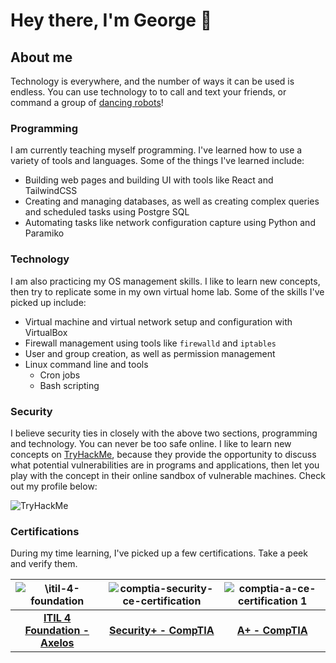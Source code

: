 # Hey there, I'm George 👋

## About me
Technology is everywhere, and the number of ways it can be used is endless. You can use technology to to call and text your friends, or command a group of [dancing robots](https://www.youtube.com/watch?v=7atZfX85nd4 "Boston Dynamics - \"Spot's On It\"")!

### Programming
I am currently teaching myself programming. I've learned how to use a variety of tools and languages. Some of the things I've learned include:
- Building web pages and building UI with tools like React and TailwindCSS
- Creating and managing databases, as well as creating complex queries and scheduled tasks using Postgre SQL
- Automating tasks like network configuration capture using Python and Paramiko

### Technology 
I am also practicing my OS management skills. I like to learn new concepts, then try to replicate some in my own virtual home lab. Some of the skills I've picked up include:
- Virtual machine and virtual network setup and configuration with VirtualBox
- Firewall management using tools like `firewalld` and `iptables`
- User and group creation, as well as permission management
- Linux command line and tools
  - Cron jobs
  - Bash scripting
 
### Security
I believe security ties in closely with the above two sections, programming and technology. You can never be too safe online. I like to learn new concepts on [TryHackMe](https://tryhackme.com/), because they provide the opportunity to discuss what potential vulnerabilities are in programs and applications, then let you play with the concept in their online sandbox of vulnerable machines. Check out my profile below:

<img src="https://tryhackme-badges.s3.amazonaws.com/GCMunoz.png" alt="TryHackMe">
  

### Certifications
During my time learning, I've picked up a few certifications. Take a peek and verify them.

![\itil-4-foundation](https://github.com/gcmoony/gcmoony/assets/47188474/f6c3ca18-fe67-46a0-a1ff-ff16145a3dea) | ![comptia-security-ce-certification](https://github.com/gcmoony/gcmoony/assets/47188474/a69392cc-0fe1-4cc3-8ceb-f93e231961a4) | ![comptia-a-ce-certification 1](https://github.com/gcmoony/gcmoony/assets/47188474/5f3cfe3d-fc19-42d0-af47-5cdd53e54808)
:--:|:--:|:--:
__[ITIL 4 Foundation - Axelos](https://www.credly.com/badges/fe8b2739-bf7a-485b-ad5a-76478a7a2b1a/public_url)__ | __[Security+ - CompTIA](https://www.credly.com/badges/a7cf8875-cd1c-4fd7-8b0a-28e77a9d1228/public_url)__ | __[A+ - CompTIA](https://www.credly.com/badges/1250bfa3-a3fc-4a8a-b2d3-22badef91492/public_url)__
  


